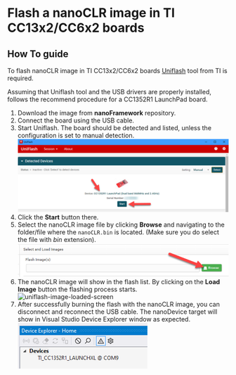 # Flash a nanoCLR image in TI CC13x2/CC6x2 boards

## How To guide

To flash nanoCLR image in TI CC13x2/CC6x2 boards [Uniflash](http://www.ti.com/tool/uniflash) tool from TI is required.

Assuming that Uniflash tool and the USB drivers are properly installed, follows the recommend procedure for a CC1352R1 LaunchPad board.

1. Download the image from **nanoFramework** repository.
1. Connect the board using the USB cable.
1. Start Uniflash. The board should be detected and listed, unless the configuration is set to manual detection.
![uniflash-start-screen](../../images/ti/ti-uniflash-start-screen-cc1352r1.png)
1. Click the **Start** button there.
1. Select the nanoCLR image file by clicking **Browse** and navigating to the folder/file where the `nanoCLR.bin` is located. (Make sure you do select the file with _bin_ extension).
![uniflash-browse-image-screen](../../images/ti/ti-uniflash-cc1352r1-browse-image.png)
1. The nanoCLR image will show in the flash list. By clicking on the **Load Image** button the flashing process starts.
![uniflash-image-loaded-screen](../../images/ti/ti-uniflash-project-screen.png)
1. After successfully burning the flash with the nanoCLR image, you can disconnect and reconnect the USB cable. The nanoDevice target will show in Visual Studio Device Explorer window as expected.
![vs-device-explorer](../../images/ti/ti-cc1352r1-vs-device-explorer.png)
